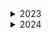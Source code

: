 <details>
<summary>2023</summary>

First time participating, using it as a way to improve my Python skills.

Problems are in folders named by the day e.g. 1 is December 1st.

Part one has a topical label based on the story e.g. `oasis.py` and part two is `oasis2.py`

Provided test data in `test.txt` and actual data in `input.txt`
Can run problems like following: 
```bash
python oasis.py input.txt
```
Can run pytest in folders with test files (.py that start with test), in those folders `test.txt` is used if no name is provided.

1-10 inclusive are finished as well as day 16 and part 1 for days 14 and 15 for a total of 24 stars.
![2023 Progress Graph](2023/graph.png)

Environment Setup Instructions (note: python is an alias for python3):
```bash
cd 2023
python -m venv advent
source advent/bin/activate
pip install pydantic
pip install pytest
```
</details>

<details>
<summary>2024</summary>

<details>
<summary>Training</summary>

### advent-2022

Going to start training for 2024 by doing 2022 problems.

This time I will be using a different approach, instead of Python I'll be using it as a way to learn Java 17 and Spring Boot.

Additionally, I'll be solving all the problems in a single project.

Finally, instead of running the problems from the command line I'll be using Swagger UI to run the problems via API endpoints.

Project is maven based and was created using the following command:
```bash
mvn archetype:generate -DgroupId=com.advent.app -DartifactId=advent-2022 -DarchetypeArtifactId=maven-archetype-quickstart -DarchetypeVersion=1.4 -DinteractiveMode=false
```

### Progress

So far 1-7 inclusive are finished for a total of 14 stars.

### Environment Requirements
- Java 17
- Maven 3.8.4

### Running the Project
```bash
cd 2024/Training/advent-2022
mvn clean install
mvn spring-boot:run
```

### Running the Problems

Go to http://localhost:8080/swagger-ui/index.html and use the endpoints to run the problems

Can find the OpenAPI descriptions at http://localhost:8080/v3/api-docs

### Adding a New Problem

#### Adding Test Data

Create files in `src/main/resources` with the following format:
- `${day}test${numb}.txt` for the input data e.g. `1test1.txt`
- Add a newline to the beginning of the file containing the answer

#### Adding the Problem Input

Create a new file in `src/main/resources` with the following format:
- `${day}input.txt` e.g. `1input.txt`

#### Adding the Problem Solution

Create a new class in `src/main/java/com/advent/app` with the following format:
- A constructor that takes in ArrayList<String> as the input
- A method that returns the answer

Then add a new case to the day switch in Problem.java that sets output to the result of the solution method (as a string).

#### Adding Part 2

Just add the character b (lowercase) to the end of the day number e.g. `1b` for day 1 part 2. This applies to the test and input files as well as the Problem switch. The solution can just be another method in the same class.
</details>

<details>
<summary>Live</summary>

This year going to use Advent of Code as a way of improving my Scala skills!

Problems are in folders named by the day starting with 0 which contains template CookieCutter.scala I'll add to with code I intend to reuse across days along with notes and example.

### Progress

So far 1-1 inclusive are finished for a total of 2 stars.

### Environment Requirements
- Java 17
- Scala 3.6

### Running the Problem
```bash
cd 2024/Live/0
scala CookieCutter.scala
```

### Part 1 vs 2
This year I'm trying to just use the same file and have it print both answers. For day 1 it was easy to do side by side. Further down the line I'll likely have to move much of the logic into functions to keep things organized.

</details>

</details>